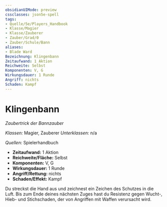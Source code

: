 ```yaml
---
obsidianUIMode: preview
cssclasses: json5e-spell
tags:
- Quelle/5e/Players_Handbook
- Klasse/Magier
- Klasse/Zauberer
- Zauber/Grad/0
- Zauber/Schule/Bann
aliases:
- Blade Ward
Bezeichnung: Klingenbann
Zeitaufwand: 1 Aktion
Reichweite: Selbst
Komponenten: V, G
Wirkungsdauer: 1 Runde
Angriff: nichts
Schaden: Kampf
---
```

# Klingenbann
_Zaubertrick der Bannzauber_

_Klassen:_ Magier, Zauberer
_Unterklassen:_  n/a

_Quellen:_ Spielerhandbuch

- **Zeitaufwand:** 1 Aktion
- **Reichweite/Fläche:** Selbst
- **Komponenten:** V, G
- **Wirkungsdauer:** 1 Runde
- **Angriff/Rettung:** nichts
- **Schaden/Effekt:**  Kampf

Du streckst die Hand aus und zeichnest ein Zeichen des Schutzes in die Luft. Bis zum Ende deines nächsten Zuges hast du Resistenz gegen Wucht-, Hieb- und Stichschaden, der von Angriffen mit Waffen verursacht wird.